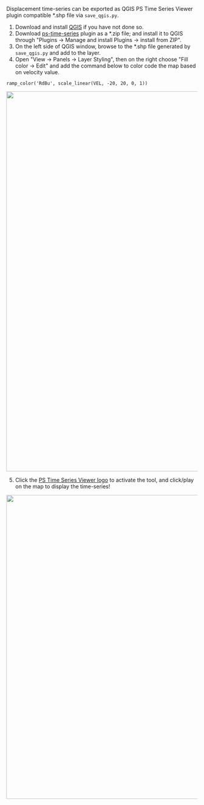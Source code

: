 Displacement time-series can be exported as QGIS PS Time Series Viewer plugin compatible *.shp file via `save_qgis.py`.

1. Download and install [QGIS](https://qgis.org/en/site/) if you have not done so.
2. Download [ps-time-series](https://plugins.qgis.org/plugins/pstimeseries/) plugin as a *.zip file; and install it to QGIS through "Plugins -> Manage and install Plugins -> install from ZIP".
3. On the left side of QGIS window, browse to the *.shp file generated by `save_qgis.py` and add to the layer.
4. Open "View -> Panels -> Layer Styling", then on the right choose "Fill color -> Edit" and add the command below to color code the map based on velocity value.

```
ramp_color('RdBu', scale_linear(VEL, -20, 20, 0, 1))
```

<p align="left">
  <img width="1000" src="https://insarlab.github.io/figs/docs/mintpy/QGIS-PS-TSV-map.png">
</p>

5. Click the [PS Time Series Viewer logo](https://gitlab.com/faunalia/ps-speed/blob/master/icons/logo.png) to activate the tool, and click/play on the map to display the time-series!

<p align="left">
  <img width="800" src="https://insarlab.github.io/figs/docs/mintpy/QGIS-PS-TSV-point.png">
</p>
